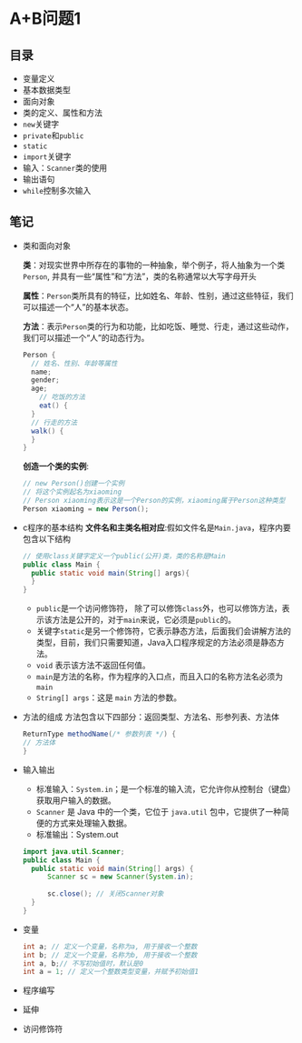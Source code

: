 # A+B问题1
## 目录
* 变量定义
* 基本数据类型
* 面向对象
* 类的定义、属性和方法
* `new`关键字
* `private`和`public`
* `static`
* `import`关键字
* 输入：`Scanner`类的使用
* 输出语句
* `while`控制多次输入
## 笔记
- 类和面向对象
  
  **类**：对现实世界中所存在的事物的一种抽象，举个例子，将人抽象为一个类`Person`, 并具有一些“属性”和“方法”，类的名称通常以大写字母开头
  
  **属性**：`Person`类所具有的特征，比如姓名、年龄、性别，通过这些特征，我们可以描述一个“人”的基本状态。
  
  **方法**：表示`Person`类的行为和功能，比如吃饭、睡觉、行走，通过这些动作，我们可以描述一个“人”的动态行为。

  ``` java
  Person {
    // 姓名、性别、年龄等属性
    name;
    gender;
    age;
      // 吃饭的方法
      eat() {
    }
    // 行走的方法
    walk() {
    }
  }
  ```
  **创造一个类的实例**:
  ``` java
  // new Person()创建一个实例
  // 将这个实例起名为xiaoming
  // Person xiaoming表示这是一个Person的实例，xiaoming属于Person这种类型
  Person xiaoming = new Person();
  ```
- c程序的基本结构
  **文件名和主类名相对应**:假如文件名是`Main.java`，程序内要包含以下结构
  ``` java
  // 使用class关键字定义一个public(公开)类，类的名称是Main
  public class Main {
    public static void main(String[] args){
    }
  }
  ```
  * `public`是一个访问修饰符， 除了可以修饰`class`外，也可以修饰方法，表示该方法是公开的，对于`main`来说，它必须是`public`的。
  * 关键字`static`是另一个修饰符，它表示静态方法，后面我们会讲解方法的类型，目前，我们只需要知道，Java入口程序规定的方法必须是静态方法。
  * `void` 表示该方法不返回任何值。
  * `main`是方法的名称，作为程序的入口点，而且入口的名称方法名必须为`main`
  * `String[] args`：这是 `main` 方法的参数。
- 方法的组成
  方法包含以下四部分：返回类型、方法名、形参列表、方法体
  ``` java
  ReturnType methodName(/* 参数列表 */) {
  // 方法体
  }
  ```
- 输入输出
  * 标准输入：`System.in`；是一个标准的输入流，它允许你从控制台（键盘）获取用户输入的数据。
  * `Scanner` 是 Java 中的一个类，它位于 `java.util` 包中，它提供了一种简便的方式来处理输入数据。
  * 标准输出：System.out
  ``` java
  import java.util.Scanner;
  public class Main {
    public static void main(String[] args) {
        Scanner sc = new Scanner(System.in);
        
        sc.close(); // 关闭Scanner对象
    }
  }
  ```
- 变量
  ``` java
  int a; // 定义一个变量，名称为a, 用于接收一个整数
  int b; // 定义一个变量，名称为b, 用于接收一个整数
  int a, b;// 不写初始值时，默认是0
  int a = 1; // 定义一个整数类型变量，并赋予初始值1
  ```
- 程序编写
- 延伸
- 访问修饰符
  
  
  
